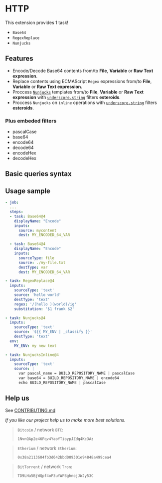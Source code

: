 # HTTP

This extension provides 1 task!

* `Base64`
* `RegexReplace`
* `Nunjucks`

## Features

* Encode/Decode Base64 contents from/to **File**, **Variable** or **Raw Text expression**.
* Replace contents using ECMAScript `Regex` expressions from/to **File**, **Variable** or **Raw Text expression**.
* Proccess [`Nunjucks`](https://mozilla.github.io/nunjucks/templating.html) templates from/to **File**, **Variable** or **Raw Text expression** with [`underscore.string`](https://www.npmjs.com/package/underscore.string) filters **esteroids**.
* Proccess `Nunjucks` on `inline` operations with [`underscore.string`](https://www.npmjs.com/package/underscore.string) filters **esteroids**.

### Plus embeded filters
* pascalCase
* base64
* encode64
* decode64
* encodeHex
* decodeHex

## Basic queries syntax

## Usage sample

```yaml
- job:
  ...
  steps:
  - task: Base64@4
    displayName: "Encode"
    inputs:
      source: mycontent
      dest: MY_ENCODED_64_VAR

  - task: Base64@4
    displayName: "Encode"
    inputs:
      sourceType: file
      source: ./my-file.txt
      destType: var
      dest: MY_ENCODED_64_VAR

- task: RegexReplace@4
  inputs:
    sourceType: 'text'
    source: 'hello world'
    destType: 'text'
    regex: '/(hello )(world)/ig'
    substitution: '$1 frank $2'

- task: Nunjucks@4
  inputs:
    sourceType: 'text'
    source: '${{ MY_ENV | _classify }}'
    destType: 'text'
  env:
    MY_ENV: my new text

- task: NunjucksInline@4
  inputs:
    sourceType: 'text'
    source: |
      var pascal_name = BUILD_REPOSITORY_NAME | pascalCase
      var base64 = BUILD_REPOSITORY_NAME | encode64
      echo BUILD_REPOSITORY_NAME | pascalCase
```

## Help us

See [CONTRIBUTING.md](https://github.com/alelltech/azdo-string-kit/blob/main/CONTRIBUTING.md)

*If you like our project help us to make more best solutions.*

> `Bitcoin` / network `BTC`:
>
> `1NvnQAp2e46Fqv4YaoYTioypJZdq4Kc3Az`

> `Etherium` / network `Etherium`:
>
> `0x38a2113604fb3d642bbd009301e94848a499cea4`

> `BitTorrent` / network `Tron`:
>
> `TD9LHa5BjWQpf4oP3uYWP8ghnojJWJy53C`
